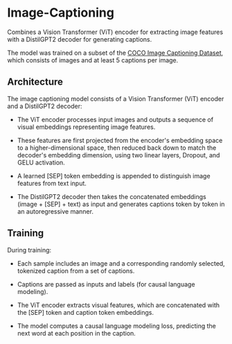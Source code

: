 # Image-Captioning
Combines a Vision Transformer (ViT) encoder for extracting image features with a DistilGPT2 decoder for generating captions.

The model was trained on a subset of the [COCO Image Captioning Dataset](https://www.kaggle.com/datasets/nagasai524/mini-coco2014-dataset-for-image-captioning?select=Images), which consists of images and at least 5 captions per image.

## Architecture
The image captioning model consists of a Vision Transformer (ViT) encoder and a DistilGPT2 decoder:

- The ViT encoder processes input images and outputs a sequence of visual embeddings representing image features.

- These features are first projected from the encoder's embedding space to a higher-dimensional space, then reduced back down to match the decoder's embedding dimension, using two linear layers, Dropout, and GELU activation.
  
- A learned [SEP] token embedding is appended to distinguish image features from text input.

- The DistilGPT2 decoder then takes the concatenated embeddings (image + [SEP] + text) as input and generates captions token by token in an autoregressive manner.

## Training
During training:

- Each sample includes an image and a corresponding randomly selected, tokenized caption from a set of captions.

- Captions are passed as inputs and labels (for causal language modeling).

- The ViT encoder extracts visual features, which are concatenated with the [SEP] token and caption token embeddings.

- The model computes a causal language modeling loss, predicting the next word at each position in the caption.
